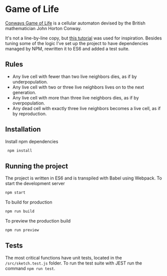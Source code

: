 # Game of Life
[Conways Game of Life](https://en.wikipedia.org/wiki/Conway%27s_Game_of_Life) is a cellular automaton devised by the British mathematician John Horton Conway.

It's not a line-by-line copy, but [this tutorial](https://www.youtube.com/watch?v=FWSR_7kZuYg) was used for inspiration. Besides tuning some of the logic I've set up the project to have dependencies managed by NPM, rewritten it to ES6 and added a test suite.

## Rules
* Any live cell with fewer than two live neighbors dies, as if by underpopulation.
* Any live cell with two or three live neighbors lives on to the next generation.
* Any live cell with more than three live neighbors dies, as if by overpopulation.
* Any dead cell with exactly three live neighbors becomes a live cell, as if by reproduction.

## Installation

Install npm dependencies

```sh
 npm install 
```

## Running the project
The project is written in ES6 and is transpiled with Babel using Webpack. To start the development server

```sh
npm start
```

To build for production

```sh
npm run build
```

To preview the production build
```sh
npm run preview
```

## Tests
The most critical functions have unit tests, located in the `/src/sketch.test.js` folder. To run the test suite with JEST run the command `npm run test`.